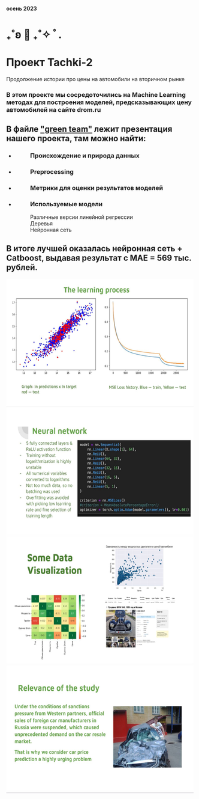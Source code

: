 #### осень 2023

# ₊˚ʚ 🐍 ₊˚✧ ﾟ.
# Проект Tachki-2
Продолжение истории про цены на автомобили на вторичном рынке


### В этом проекте мы сосредоточились на Machine Learning методах для построения моделей, предсказывающих цену автомобилей на сайте drom.ru

## В файле <a href="" target="_blank">"green team"</a> лежит презентация нашего проекта, там можно найти:
<ul>
 <dl>
   
###    <li> <dd>Происхождение и природа данных</dd> </li>
###    <li> <dd>Preprocessing</dd> </li>
###    <li> <dd>Метрики для оценки результатов моделей</dd> </li>
###    <li> <dd>Используемые модели</dd> </li>
<dl>
      <dd>Различные версии линейной регрессии</dd>
      <dd>Деревья</dd>
      <dd>Нейронная сеть</dd>
</dl>
 <dl>
</ul>

## В итоге лучшей оказалась нейронная сеть + Catboost, выдавая результат с MAE = 569 тыс. рублей. 

<img src=1.jpg width=500 height=340>
<img src=2.jpg width=500 height=340>
<img src=3.jpg width=500 height=340>
<img src=4.jpg width=500 height=340>
